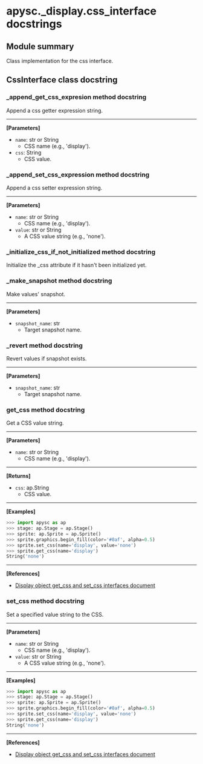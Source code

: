 # apysc._display.css_interface docstrings

## Module summary

Class implementation for the css interface.

## CssInterface class docstring



### _append_get_css_expresion method docstring

Append a css getter expression string.<hr>

**[Parameters]**

- `name`: str or String
  - CSS name (e.g., 'display').
- `css`: String
  - CSS value.

### _append_set_css_expression method docstring

Append a css setter expression string.<hr>

**[Parameters]**

- `name`: str or String
  - CSS name (e.g., 'display').
- `value`: str or String
  - A CSS value string (e.g., 'none').

### _initialize_css_if_not_initialized method docstring

Initialize the _css attribute if it hasn't been initialized yet.

### _make_snapshot method docstring

Make values' snapshot.<hr>

**[Parameters]**

- `snapshot_name`: str
  - Target snapshot name.

### _revert method docstring

Revert values if snapshot exists.<hr>

**[Parameters]**

- `snapshot_name`: str
  - Target snapshot name.

### get_css method docstring

Get a CSS value string.<hr>

**[Parameters]**

- `name`: str or String
  - CSS name (e.g., 'display').

<hr>

**[Returns]**

- `css`: ap.String
  - CSS value.

<hr>

**[Examples]**

```py
>>> import apysc as ap
>>> stage: ap.Stage = ap.Stage()
>>> sprite: ap.Sprite = ap.Sprite()
>>> sprite.graphics.begin_fill(color='#0af', alpha=0.5)
>>> sprite.set_css(name='display', value='none')
>>> sprite.get_css(name='display')
String('none')
```

<hr>

**[References]**

- [Display object get_css and set_css interfaces document](https://simon-ritchie.github.io/apysc/display_object_get_and_set_css.html)

### set_css method docstring

Set a specified value string to the CSS.<hr>

**[Parameters]**

- `name`: str or String
  - CSS name (e.g., 'display').
- `value`: str or String
  - A CSS value string (e.g., 'none').

<hr>

**[Examples]**

```py
>>> import apysc as ap
>>> stage: ap.Stage = ap.Stage()
>>> sprite: ap.Sprite = ap.Sprite()
>>> sprite.graphics.begin_fill(color='#0af', alpha=0.5)
>>> sprite.set_css(name='display', value='none')
>>> sprite.get_css(name='display')
String('none')
```

<hr>

**[References]**

- [Display object get_css and set_css interfaces document](https://simon-ritchie.github.io/apysc/display_object_get_and_set_css.html)